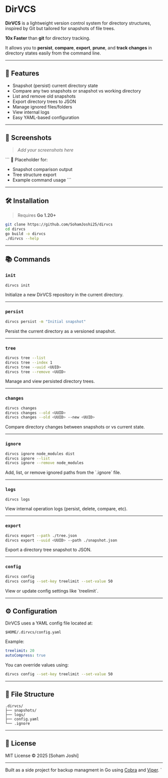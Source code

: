 # DirVCS

**DirVCS** is a lightweight version control system for directory structures, inspired by Git but tailored for snapshots of file trees.

**10x Faster** than **git** for directory tracking.

It allows you to **persist**, **compare**, **export**, **prune**, and **track changes** in directory states easily from the command line.

---

## 🚀 Features

- Snapshot (persist) current directory state
- Compare any two snapshots or snapshot vs working directory
- List and remove old snapshots
- Export directory trees to JSON
- Manage ignored files/folders
- View internal logs
- Easy YAML-based configuration

---

## 📸 Screenshots

> _Add your screenshots here_

\`\`\`
📁 Placeholder for:
- Snapshot comparison output
- Tree structure export
- Example command usage
\`\`\`

---

## 🛠️ Installation

> Requires **Go 1.20+**

```bash
git clone https://github.com/SohamJoshi25/dirvcs
cd dirvcs
go build -o dirvcs
./dirvcs --help
```

---

## 📚 Commands

### `init`

```bash
dirvcs init
```

Initialize a new DirVCS repository in the current directory.

---

### `persist`

```bash
dirvcs persist -m "Initial snapshot"
```

Persist the current directory as a versioned snapshot.

---

### `tree`

```bash
dirvcs tree --list
dirvcs tree --index 1
dirvcs tree --uuid <UUID>
dirvcs tree --remove <UUID>
```

Manage and view persisted directory trees.

---

### `changes`

```bash
dirvcs changes
dirvcs changes --old <UUID>
dirvcs changes --old <UUID> --new <UUID>
```

Compare directory changes between snapshots or vs current state.

---

### `ignore`

```bash
dirvcs ignore node_modules dist
dirvcs ignore --list
dirvcs ignore --remove node_modules
```

Add, list, or remove ignored paths from the \`.ignore\` file.

---

### `logs`

```bash
dirvcs logs
```

View internal operation logs (persist, delete, compare, etc).

---

### `export`

```bash
dirvcs export --path ./tree.json
dirvcs export --uuid <UUID> --path ./snapshot.json
```

Export a directory tree snapshot to JSON.

---

### `config`

```bash
dirvcs config
dirvcs config --set-key treelimit --set-value 50
```

View or update config settings like \`treelimit\`.

---

## ⚙️ Configuration

DirVCS uses a YAML config file located at:

```
$HOME/.dirvcs/config.yaml
```

Example:

```yaml
treelimit: 20
autoCompress: true
```

You can override values using:

```bash
dirvcs config --set-key treelimit --set-value 50
```

---

## 📁 File Structure

```
.dirvcs/
├── snapshots/
├── logs/
├── config.yaml
└── .ignore
```

---

## 📄 License

MIT License © 2025 [Soham Joshi]

---

Built as a side project for backup managment in Go using [Cobra](https://github.com/spf13/cobra) and [Viper](https://github.com/spf13/viper).
`